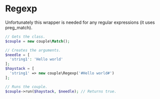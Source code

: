 # Regexp
Unfortunately this wrapper is needed for any regular expressions (it uses preg_match).

```php
// Gets the class.
$couple = new couple\Match();

// Creates the arguments.
$needle = [
  'string1': 'Hello world'
];
$haystack = [
  'string1' => new couple\Regexp('#Hello world#')
];

// Runs the couple.
$couple->run($haystack, $needle); // Returns true.
```

